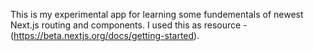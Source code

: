 This is my experimental app for learning some fundementals of newest Next.js routing and components. 
I used this as resource - (https://beta.nextjs.org/docs/getting-started).